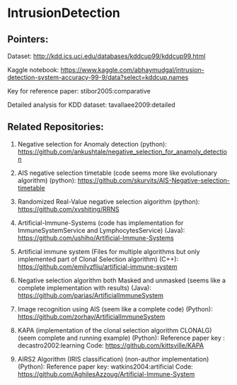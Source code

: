 # IntrusionDetection
## Pointers: 
Dataset: http://kdd.ics.uci.edu/databases/kddcup99/kddcup99.html

Kaggle notebook: https://www.kaggle.com/abhaymudgal/intrusion-detection-system-accuracy-99-9/data?select=kddcup.names

Key for reference paper: stibor2005:comparative

Detailed analysis for KDD dataset: tavallaee2009:detailed

## Related Repositories:

1. Negative selection for Anomaly detection (python): 
https://github.com/ankushtale/negative_selection_for_anamoly_detection

2. AIS negative selection timetable (code seems more like evolutionary algorithm) (python): 
https://github.com/skurvits/AIS-Negative-selection-timetable

3. Randomized Real-Value negative selection algorithm (python): 
https://github.com/xvshiting/RRNS

4. Artificial-Immune-Systems (code has implementation for ImmuneSystemService and LymphocytesService) (Java):
https://github.com/ushiho/Artificial-Immune-Systems

5. Artificial immune system (Files for multiple algorithms but only implemented part of Clonal Selection algorithm) (C++):
https://github.com/emilyzfliu/artificial-immune-system

6. Negative selection algorithm both Masked and unmasked (seems like a complete implementation with results) (Java):
https://github.com/parias/ArtificialImmuneSystem

7. Image recognition using AIS (seem like a complete code) (Python):
https://github.com/zorhay/ArtificialImmuneSystem

8. KAPA (implementation of the clonal selection algorithm CLONALG) (seem complete and running example) (Python):
Reference paper key : decastro2002:learning
Code: https://github.com/kittsville/KAPA

9. AIRS2 Algorithm (IRIS classification) (non-author implementation) (Python): 
Reference paper key: watkins2004:artificial
Code: https://github.com/AghilesAzzoug/Artificial-Immune-System
